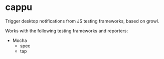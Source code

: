 # cappu

Trigger desktop notifications from JS testing frameworks, based on growl.

Works with the following testing frameworks and reporters:
* Mocha
  * spec
  * tap